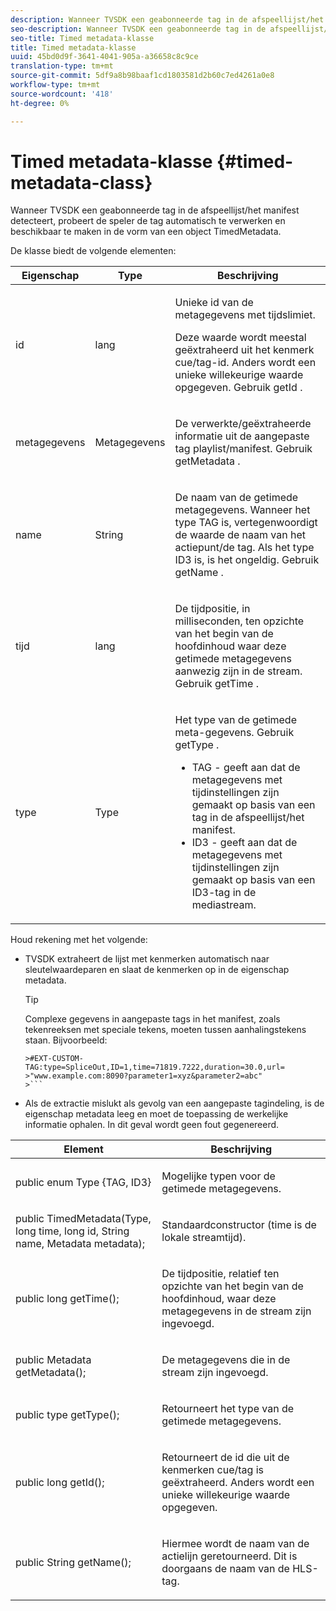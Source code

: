 ```yaml
---
description: Wanneer TVSDK een geabonneerde tag in de afspeellijst/het manifest detecteert, probeert de speler de tag automatisch te verwerken en beschikbaar te maken in de vorm van een object TimedMetadata.
seo-description: Wanneer TVSDK een geabonneerde tag in de afspeellijst/het manifest detecteert, probeert de speler de tag automatisch te verwerken en beschikbaar te maken in de vorm van een object TimedMetadata.
seo-title: Timed metadata-klasse
title: Timed metadata-klasse
uuid: 45bd0d9f-3641-4041-905a-a36658c8c9ce
translation-type: tm+mt
source-git-commit: 5df9a8b98baaf1cd1803581d2b60c7ed4261a0e8
workflow-type: tm+mt
source-wordcount: '418'
ht-degree: 0%

---
```



# Timed metadata-klasse {#timed-metadata-class}

Wanneer TVSDK een geabonneerde tag in de afspeellijst/het manifest detecteert, probeert de speler de tag automatisch te verwerken en beschikbaar te maken in de vorm van een object TimedMetadata.

De klasse biedt de volgende elementen:

<table id="table_FFC56AC5B1E04DA99C9309C0223ABA90"> 
 <thead> 
  <tr> 
   <th colname="col1" class="entry"> Eigenschap </th> 
   <th colname="col02" class="entry"> Type </th> 
   <th colname="col2" class="entry"> Beschrijving </th> 
  </tr> 
 </thead>
 <tbody> 
  <tr> 
   <td colname="col1"> <span class="codeph"> id  </span> </td> 
   <td colname="col02"> lang </td> 
   <td colname="col2"> <p>Unieke id van de metagegevens met tijdslimiet. </p> <p>Deze waarde wordt meestal geëxtraheerd uit het kenmerk cue/tag-id. Anders wordt een unieke willekeurige waarde opgegeven. Gebruik <span class="codeph"> getId </span>. </p> </td> 
  </tr> 
  <tr> 
   <td colname="col1"> <span class="codeph"> metagegevens  </span> </td> 
   <td colname="col02"> Metagegevens </td> 
   <td colname="col2"> <p>De verwerkte/geëxtraheerde informatie uit de aangepaste tag playlist/manifest. Gebruik <span class="codeph"> getMetadata </span>. </p> </td> 
  </tr> 
  <tr> 
   <td colname="col1"> <span class="codeph"> name </span> </td> 
   <td colname="col02"> String </td> 
   <td colname="col2"> <p>De naam van de getimede metagegevens. Wanneer het type <span class="codeph"> TAG </span> is, vertegenwoordigt de waarde de naam van het actiepunt/de tag. Als het type <span class="codeph"> ID3 </span> is, is het ongeldig. Gebruik <span class="codeph"> getName </span>. </p> </td> 
  </tr> 
  <tr> 
   <td colname="col1"> <span class="codeph"> tijd  </span> </td> 
   <td colname="col02"> lang </td> 
   <td colname="col2"> <p>De tijdpositie, in milliseconden, ten opzichte van het begin van de hoofdinhoud waar deze getimede metagegevens aanwezig zijn in de stream. Gebruik <span class="codeph"> getTime </span>. </p> </td> 
  </tr> 
  <tr> 
   <td colname="col1"> <span class="codeph"> type  </span> </td> 
   <td colname="col02"> Type </td> 
   <td colname="col2"> <p>Het type van de getimede meta-gegevens. Gebruik <span class="codeph"> getType </span>. 
     <ul id="ul_70FBFB33E9F846D8B38592560CCE9560"> 
      <li id="li_739D30561BFB4D9B97DF212E4880BA2C">TAG - geeft aan dat de metagegevens met tijdinstellingen zijn gemaakt op basis van een tag in de afspeellijst/het manifest. </li> 
      <li id="li_E785E1DEF1CC4D9DBE7764E5D05EFAFC">ID3 - geeft aan dat de metagegevens met tijdinstellingen zijn gemaakt op basis van een ID3-tag in de mediastream. </li> 
     </ul> </p> </td> 
  </tr> 
 </tbody> 
</table>

<!--<a id="section_737CC47997F74F80A3C5C6171ADE120E"></a>-->

Houd rekening met het volgende:

* TVSDK extraheert de lijst met kenmerken automatisch naar sleutelwaardeparen en slaat de kenmerken op in de eigenschap metadata.

   >[!TIP]
   >
   >Complexe gegevens in aangepaste tags in het manifest, zoals tekenreeksen met speciale tekens, moeten tussen aanhalingstekens staan. Bijvoorbeeld:
   >
   >
   ```
   >#EXT-CUSTOM-TAG:type=SpliceOut,ID=1,time=71819.7222,duration=30.0,url= 
   >"www.example.com:8090?parameter1=xyz&parameter2=abc"
   >```

* Als de extractie mislukt als gevolg van een aangepaste tagindeling, is de eigenschap metadata leeg en moet de toepassing de werkelijke informatie ophalen. In dit geval wordt geen fout gegenereerd.

<table id="table_1BAE98BF23F641A3A5709EBE37B327F6"> 
 <thead> 
  <tr> 
   <th colname="col1" class="entry"> Element </th> 
   <th colname="col2" class="entry"> Beschrijving </th> 
  </tr> 
 </thead>
 <tbody> 
  <tr> 
   <td colname="col1"> <span class="codeph"> public enum Type {TAG, ID3}  </span> </td> 
   <td colname="col2"> <p>Mogelijke typen voor de getimede metagegevens. </p> </td> 
  </tr> 
  <tr> 
   <td colname="col1"> <span class="codeph"> public TimedMetadata(Type, long time, long id, String name, Metadata metadata);  </span> </td> 
   <td colname="col2"> <p>Standaardconstructor (time is de lokale streamtijd). </p> </td> 
  </tr> 
  <tr> 
   <td colname="col1"> <span class="codeph"> public long getTime();  </span> </td> 
   <td colname="col2"> <p>De tijdpositie, relatief ten opzichte van het begin van de hoofdinhoud, waar deze metagegevens in de stream zijn ingevoegd. </p> </td> 
  </tr> 
  <tr> 
   <td colname="col1"> <span class="codeph"> public Metadata getMetadata();  </span> </td> 
   <td colname="col2"> <p>De metagegevens die in de stream zijn ingevoegd. </p> </td> 
  </tr> 
  <tr> 
   <td colname="col1"> <span class="codeph"> public type getType();  </span> </td> 
   <td colname="col2"> <p>Retourneert het type van de getimede metagegevens. </p> </td> 
  </tr> 
  <tr> 
   <td colname="col1"> <span class="codeph"> public long getId();  </span> </td> 
   <td colname="col2"> <p>Retourneert de id die uit de kenmerken cue/tag is geëxtraheerd. Anders wordt een unieke willekeurige waarde opgegeven. </p> </td> 
  </tr> 
  <tr> 
   <td colname="col1"> <span class="codeph"> public String getName();  </span> </td> 
   <td colname="col2"> <p>Hiermee wordt de naam van de actielijn geretourneerd. Dit is doorgaans de naam van de HLS-tag. </p> </td> 
  </tr> 
 </tbody> 
</table>

